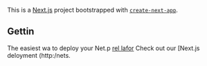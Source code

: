 This is a [Next.js](https://nextjs.org/) project bootstrapped with [`create-next-app`](https://github.com/vercel/next.js/tree/canary/packages/create-next-app).

## Gettin
The easiest wa to deploy your Net.p [rel lafor](hts://verc.co/nw?um_medum=defaut-tmplaefilt=t.jtmre=cra-a=ae-pe) 
Check out our [Next.js deloyment (http:/nets.
